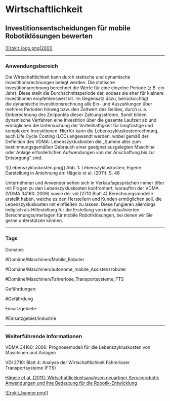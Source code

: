 
# Wirtschaftlichkeit

## Investitionsentscheidungen für mobile Robotiklösungen bewerten


[![[rokit_logo.png|200]]](https://public-robots.de/)

***

### Anwendungsbereich

Die Wirtschaftlichkeit kann durch statische und dynamische Investitionsrechnungen belegt werden. Die statische Investitionsrechnung berechnet die Werte für eine einzelne Periode (z.B. ein Jahr). Diese stellt die Durchschnittsperiode dar, sodass sie eher für kleinere Investitionen empfehlenswert ist. Im Gegensatz dazu, berücksichtigt die dynamische Investitionsrechnung alle Ein- und Auszahlungen über mehrere Perioden hinweg bzw. den Zeitwert des Geldes, durch u. a. Einberechnung des Zeitpunkts dieser Zahlungsströme. Somit bilden dynamische Verfahren eine Investition über die gesamte Laufzeit ab und ermöglichen die Untersuchung der Vorteilhaftigkeit für langfristige und komplexere Investitionen. Hierfür kann die Lebenszykluskostenrechnung, auch Life Cycle Costing (LCC) angewandt werden, wobei gemäß der Definition des VDMA: Lebenszykluskosten die „Summe aller zum bestimmungsgemäßen Gebrauch einer geeignet ausgelegten Maschine oder Anlage erforderlichen Aufwendungen von der Anschaffung bis zur Entsorgung“ sind.

![[Lebenszykluskosten.png]]
Abb. 1: Lebenszykluskosten; Eigene Darstellung in Anlehnung an: Hägele et al. (2011): S. 48

Unternehmen und Anwender sehen sich in Verkaufsgesprächen immer öfter mit Fragen zu den Lebenszykluskosten konfrontiert, woraufhin der VDMA (VDMA 34160: 2006) sowie der vdi (2710 Blatt 4) Berechnungsmodelle erstellt haben, welche es den Herstellern und Kunden ermöglichen soll, die Lebenszykluskosten mit einfließen zu lassen. Diese fungieren allerdings lediglich als Hilfestellung für die Erstellung von individualisierten Berechnungsunterlagen für mobile Robotiklösungen, bei denen wir Sie gerne unterstützen können.

***

### Tags

Domäne:

 #Domäne/Maschinen/Mobile_Roboter

 #Domäne/Maschinen/autonome_mobile_Assistenzroboter

 #Domäne/Maschinen/Fahrerlose_Transportsysteme_FTS

Gefährdungen:

#Gefährdung 

Einsatzgebiete:

#Einsatzgebiet/Industrie 



***

### Weiterführende Informationen

VDMA 34160: 2006: Prognosemodell für die Lebenszykluskosten von Maschinen und Anlagen

VDI 2710: Blatt 4: Analyse der Wirtschaftlichkeit Fahrerloser Transportsysteme (FTS)

[Hägele et al. (2011): Wirtschaftlichkeitsanalysen neuartiger Servicerobotik Anwendungen und ihre Bedeutung für die Robotik-Entwicklung](https://publica.fraunhofer.de/entities/publication/e4e83256-50b8-492f-a7ab-d08264955d3d/details)


[![[rokit_banner.png]]](https://public-robots.de/)